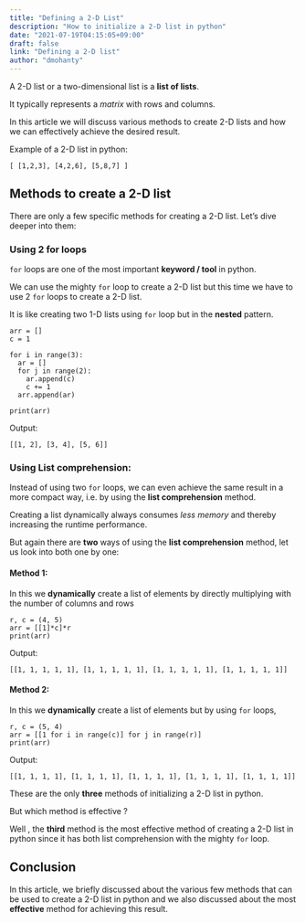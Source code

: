 ```yaml
---
title: "Defining a 2-D List"
description: "How to initialize a 2-D list in python"
date: "2021-07-19T04:15:05+09:00"
draft: false
link: "Defining a 2-D list"
author: "dmohanty"
---
```


A 2-D list or a two-dimensional list is a **list of lists**.

It typically represents a *matrix* with rows and columns.

In this article we will discuss various methods to create 2-D lists and how we can effectively achieve the desired result.

Example of a 2-D list in python:
```
[ [1,2,3], [4,2,6], [5,8,7] ]
```

## Methods to create a 2-D list

There are only a few specific methods for creating a 2-D list. 
Let’s dive deeper into them:

### Using 2 for loops

`for` loops are one of the most important **keyword / tool** in python. 

We can use the mighty `for` loop to create a 2-D list but this time we have to use 2 `for` loops to create a 2-D list.

It is like creating two 1-D lists using `for` loop but in the **nested** pattern.

```
arr = []
c = 1

for i in range(3):
  ar = []
  for j in range(2):
    ar.append(c)
    c += 1
  arr.append(ar)

print(arr)
```

Output:
```
[[1, 2], [3, 4], [5, 6]]
```

### Using List comprehension:

Instead of using two `for` loops, we can even achieve the same result in a more compact way, i.e. by using the **list comprehension** method.

Creating a list dynamically always consumes *less memory* and thereby increasing the runtime performance.

But again there are **two** ways of using the **list comprehension** method, let us look into both one by one:

#### Method 1:

In this we **dynamically** create a list of elements by directly multiplying with the number of columns and rows

```
r, c = (4, 5)
arr = [[1]*c]*r
print(arr)
```

Output:
```
[[1, 1, 1, 1, 1], [1, 1, 1, 1, 1], [1, 1, 1, 1, 1], [1, 1, 1, 1, 1]]
```

#### Method 2:
In this we **dynamically** create a list of elements but by using `for` loops,

```
r, c = (5, 4)
arr = [[1 for i in range(c)] for j in range(r)]
print(arr)
```

Output:
```
[[1, 1, 1, 1], [1, 1, 1, 1], [1, 1, 1, 1], [1, 1, 1, 1], [1, 1, 1, 1]]
```

These are the only **three** methods of initializing a 2-D list in python. 

But which method is effective ?

Well , the **third** method is the most effective method of creating a 2-D list in python since it has both list comprehension with the mighty `for` loop.

## Conclusion

In this article, we briefly discussed about the various few methods that can be used to create a 2-D list in python and we also discussed about the most **effective** method for achieving this result. 